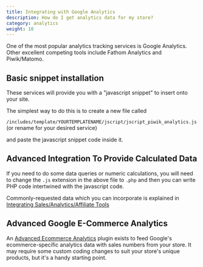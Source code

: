 ```yaml
---
title: Integrating with Google Analytics 
description: How do I get analytics data for my store?
category: analytics
weight: 10
---
```


One of the most popular analytics tracking services is Google Analytics. 
Other excellent competing tools include Fathom Analytics and Piwik/Matomo.

## Basic snippet installation
These services will provide you with a "javascript snippet" to insert onto your site.

The simplest way to do this is to create a new file called

`/includes/template/YOURTEMPLATENAME/jscript/jscript_piwik_analytics.js` (or rename for your desired service)

and paste the javascript snippet code inside it.


## Advanced Integration To Provide Calculated Data

If you need to do some data queries or numeric calculations, you will need to change the `.js` extension in the above file to `.php`
and then you can write PHP code intertwined with the javascript code.

Commonly-requested data which you can incorporate is explained in [Integrating Sales/Analytics/Affiliate Tools](/user/analytics/sales_analytics_affiliate_tools/)


## Advanced Google E-Commerce Analytics

An [Advanced Ecommerce Analytics](https://github.com/torvista/zencart-ec-analytics) plugin exists to feed Google's ecommerce-specific analytics data with sales numbers from your store. It may require some custom coding changes to suit your store's unique products, but it's a handy starting point. 

